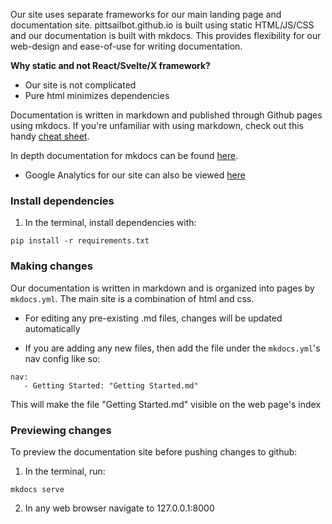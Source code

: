 Our site uses separate frameworks for our main landing page and documentation site. pittsailbot.github.io is built using static HTML/JS/CSS and our documentation is built with mkdocs. This provides flexibility for our web-design and ease-of-use for writing documentation.

**Why static and not React/Svelte/X framework?**
- Our site is not complicated
- Pure html minimizes dependencies

Documentation is written in markdown and published through Github pages using mkdocs. If you're unfamiliar with using markdown, check out this handy [cheat sheet](https://www.markdownguide.org/cheat-sheet/).

In depth documentation for mkdocs can be found [here](https://www.mkdocs.org/user-guide/writing-your-docs/).

- Google Analytics for our site can also be viewed [here](https://search.google.com/u/2/search-console?resource_id=https://pittsailbot.github.io/)


### Install dependencies
1. In the terminal, install dependencies with:
```console
pip install -r requirements.txt
```

### Making changes
Our documentation is written in markdown and is organized into pages by `mkdocs.yml`. The main site is a combination of html and css.

- For editing any pre-existing .md files, changes will be updated automatically

- If you are adding any new files, then add the file under the `mkdocs.yml`'s nav config like so:
```
nav:
   - Getting Started: "Getting Started.md"
```

This will make the file "Getting Started.md" visible on the web page's index

### Previewing changes
To preview the documentation site before pushing changes to github:

1. In the terminal, run:
```console
mkdocs serve
```
2. In any web browser navigate to 127.0.0.1:8000